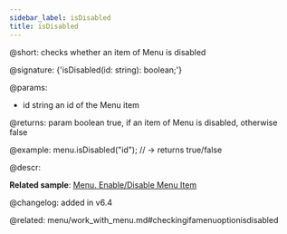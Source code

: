 ```yaml
---
sidebar_label: isDisabled
title: isDisabled
---          
```


@short: checks whether an item of Menu is disabled

@signature: {'isDisabled(id: string): boolean;'}

@params:
- id 		string		an id of the Menu item

@returns:
param 	boolean		true, if an item of Menu is disabled, otherwise false


@example:
menu.isDisabled("id"); // -> returns true/false



@descr:


**Related sample**: [Menu. Enable/Disable Menu Item](https://snippet.dhtmlx.com/zuoam7r7)


@changelog: added in v6.4


@related: menu/work_with_menu.md#checkingifamenuoptionisdisabled
